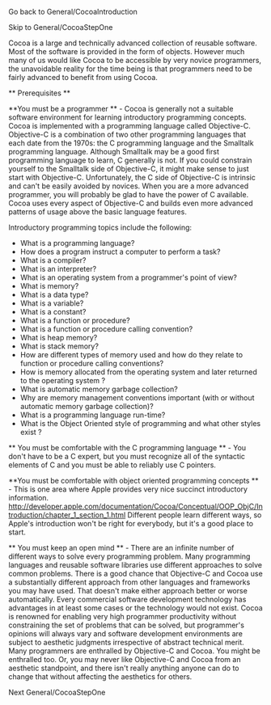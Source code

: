 Go back to General/CocoaIntroduction

Skip to General/CocoaStepOne

Cocoa is a large and technically advanced collection of reusable software.  Most of the software is provided in the form of objects.  However much many of us would like Cocoa to be accessible by very novice programmers, the unavoidable reality for the time being is that programmers need to be fairly advanced to benefit from using Cocoa.

** Prerequisites **

**You must be a programmer ** - Cocoa is generally not a suitable software environment for learning introductory programming concepts.  Cocoa is implemented with a programming language called Objective-C.  Objective-C is a combination of two other programming languages that each date from the 1970s: the C programming language and the Smalltalk programming language.  Although Smalltalk may be a good first programming language to learn, C generally is not.  If you could constrain yourself to the Smalltalk side of Objective-C, it might make sense to just start with Objective-C.  Unfortunately, the C side of Objective-C is intrinsic and can't be easily avoided by novices.  When you are a more advanced programmer, you will probably be glad to have the power of C available.  Cocoa uses every aspect of Objective-C and builds even more advanced patterns of usage above the basic language features.

Introductory programming topics include the following:


* What is a programming language?
* How does a program instruct a computer to perform a task?
* What is a compiler?
* What is an interpreter?
* What is an operating system from a programmer's point of view?
* What is memory?
* What is a data type?
* What is a variable?
* What is a constant?
* What is a function or procedure?
* What is a function or procedure calling convention?
* What is heap memory?
* What is stack memory?
* How are different types of memory used and how do they relate to function or procedure calling conventions?
* How is memory allocated from the operating system and later returned to the operating system ?
* What is automatic memory garbage collection?
* Why are memory management conventions important (with or without automatic memory garbage collection)?
* What is a programming language run-time?
* What is the Object Oriented style of programming and what other styles exist ?


** You must be comfortable with the C programming language ** - You don't have to be a C expert, but you must recognize all of the syntactic elements of C and you must be able to reliably use C pointers.

**You must be comfortable with object oriented programming concepts ** - This is one area where Apple provides very nice succinct introductory information.  http://developer.apple.com/documentation/Cocoa/Conceptual/OOP_ObjC/Introduction/chapter_1_section_1.html Different people learn different ways, so Apple's introduction won't be right for everybody, but it's a good place to start.

** You must keep an open mind ** - There are an infinite number of different ways to solve every programming problem.  Many programming languages and reusable software libraries use different approaches to solve common problems.  There is a good chance that Objective-C and Cocoa use a substantially different approach from other languages and frameworks you may have used.  That doesn't make either approach better or worse automatically.  Every commercial software development technology has advantages in at least some cases or the technology would not exist.  Cocoa is renowned for enabling very high programmer productivity without constraining the set of problems that can be solved, but programmer's opinions will always vary and software development environments are subject to aesthetic judgments irrespective of abstract technical merit.  Many programmers are enthralled by Objective-C and Cocoa. You might be enthralled too. Or, you may never like Objective-C and Cocoa from an aesthetic standpoint, and there isn't really anything anyone can do to change that without affecting the aesthetics for others.

Next General/CocoaStepOne